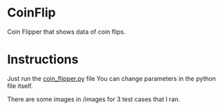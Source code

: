 # CoinFlip
Coin Flipper that shows data of coin flips.


# Instructions
Just run the [coin_flipper.py](https://github.com/Anirudh0616/CoinFlip/blob/main/coin_flipper.py) file
You can change parameters in the python file itself. 

There are some images in /images for 3 test cases that I ran. 
